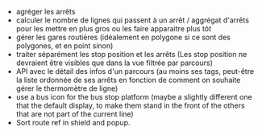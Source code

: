 - agréger les arrêts
- calculer le nombre de lignes qui passent à un arrêt / aggrégat d'arrêts pour les mettre en plus gros ou les faire apparaitre plus tôt
- gérer les gares routières (idéalement en polygone si ce sont des polygones, et en point sinon)
- traiter séparément les stop position et les arrêts (Les stop position ne devraient être visibles que dans la vue filtrée par parcours)
- API avec le détail des infos d'un parcours (au moins ses tags, peut-être la liste ordonnée de ses arrêts en fonction de comment on souhaite gérer le thermomètre de ligne)
- use a bus icon for the bus stop platform (maybe a slightly different one that the default display, to make them stand in the front of the others that are not part of the current line)
- Sort route ref in shield and popup.